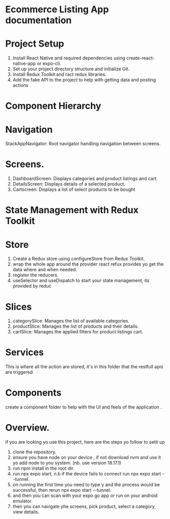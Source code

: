 # Ecommerce Listing App documentation
# Project Setup
1. Install React Native and required dependencies using create-react-native-app or expo-cli.
2. Set up your project directory structure and initialize Git.
3. Install Redux Toolkit and ract redux libraries.
4. Add the fake API to the project to help with getting data and posting actions

# Component Hierarchy

# Navigation 
StackAppNavigator: Root navigator handling navigation between screens.

# Screens.
1. DashboardScreen: Displays categories and product listings and cart.
2. DetailsScreen: Displays details of a selected product.
3. Cartscreen: Displays a list of select products to be bought

# State Management with Redux Toolkit
# Store
1. Create a Redux store using configureStore from Redux Toolkit.
2. wrap the whole app around the provider react refux provides yo get the data where and when needed.
3. register the reducers.
4. useSelector and useDispatch to start your state management, its provided by reduc

# Slices
1. categorySlice: Manages the list of available categories.
2. productSlice: Manages the list of products and their details.
3. cartSlice: Manages the applied filters for product listings cart.

# Services 
This is where all the action are stored, it's in this folder that the restfull apis are triggered 

# Components
create a component folder to help with the UI and feels of the application .

# Overview.
if you are looking yo use this project, here are the steps yo follow to setit up 
1. clone the repository.
2. ensure you have node on your device , if not download nvm and use it yo add node to you system. (nb.  use version 18.17.1)
3. run npm install in the root dir.
4. run npx expo start, n.b if the device fails to connect run npx expo start --tunnel.
5. on running the first time you need to type y and the process would be successful, then rerun npx expo start --tunnel.
6. and then you can scan with your expo go app or run on your android emulator.
7. then you can navigate yhe screens, pick product, select a category, view details.

   
